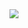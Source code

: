 <img src="https://raw.githubusercontent.com/Chiefkeefers/Chiefkeefers/main/images.steamusercontent.gif">
